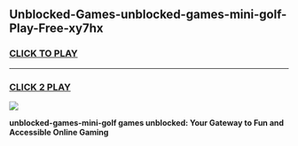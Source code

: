 
## Unblocked-Games-unblocked-games-mini-golf-Play-Free-xy7hx
<h3>
<a href="https://premium76.site?title=unblocked-games-mini-golf&ref=10A">CLICK TO PLAY</a></h3>
<hr>

<h3>
<a href="https://premium76.site?title=unblocked-games-mini-golf&ref=10A">CLICK 2 PLAY</a>
  
</h3>

<a href="https://premium76.site?title=unblocked-games-mini-golf&ref=10A"><img src="https://clearcache.store/games.png"></a>


**unblocked-games-mini-golf games unblocked: Your Gateway to Fun and Accessible Online Gaming**
